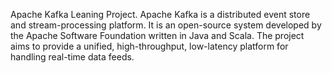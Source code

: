 Apache Kafka Leaning Project.
Apache Kafka is a distributed event store and stream-processing platform. 
It is an open-source system developed by the Apache Software Foundation written in Java and Scala. The project aims to provide a unified, high-throughput, low-latency platform for handling real-time data feeds.
